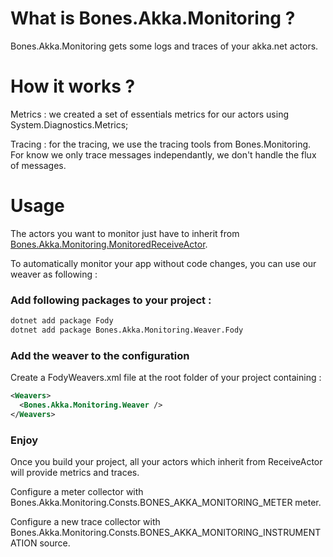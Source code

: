 # What is Bones.Akka.Monitoring ?
Bones.Akka.Monitoring gets some logs and traces of your akka.net actors.

# How it works ?
Metrics : we created a set of essentials metrics for our actors using System.Diagnostics.Metrics;

Tracing : for the tracing, we use the tracing tools from Bones.Monitoring. For know we only trace messages independantly, we don't handle the flux of messages.


# Usage
The actors you want to monitor just have to inherit from [Bones.Akka.Monitoring.MonitoredReceiveActor](https://github.com/Dative-GPI/bones/blob/main/src/Bones.Akka.Monitoring/MonitoredReceiveActor.cs).

To automatically monitor your app without code changes, you can use our weaver as following : 

### Add following packages to your project :
```bash
dotnet add package Fody
dotnet add package Bones.Akka.Monitoring.Weaver.Fody
```

### Add the weaver to the configuration
Create a FodyWeavers.xml file at the root folder of your project containing :
```xml
<Weavers>
  <Bones.Akka.Monitoring.Weaver />
</Weavers>
```

### Enjoy
Once you build your project, all your actors which inherit from ReceiveActor will provide metrics and traces. 

Configure a meter collector with Bones.Akka.Monitoring.Consts.BONES_AKKA_MONITORING_METER meter.

Configure a new trace collector with Bones.Akka.Monitoring.Consts.BONES_AKKA_MONITORING_INSTRUMENTATION source.
